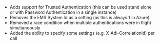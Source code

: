* Adds support for Trusted Authentication (this can be used stand alone or with Password Authentication in a single instance)
* Removes the EMS System Id as a setting (as this is always 1 in Azure)
* Removed a race condition when multiple authentications were in flight simultaneously
* Added the ability to specify some settings (e.g. X-Adi-CorrelationId) per call

